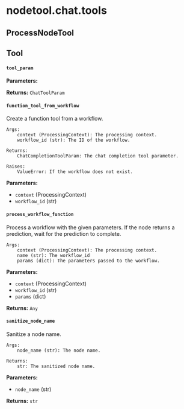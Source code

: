 # nodetool.chat.tools

## ProcessNodeTool

## Tool

#### `tool_param`

**Parameters:**


**Returns:** `ChatToolParam`

#### `function_tool_from_workflow`

Create a function tool from a workflow.

    Args:
        context (ProcessingContext): The processing context.
        workflow_id (str): The ID of the workflow.

    Returns:
        ChatCompletionToolParam: The chat completion tool parameter.

    Raises:
        ValueError: If the workflow does not exist.

**Parameters:**

- `context` (ProcessingContext)
- `workflow_id` (str)

#### `process_workflow_function`

Process a workflow with the given parameters.
    If the node returns a prediction, wait for the prediction to complete.

    Args:
        context (ProcessingContext): The processing context.
        name (str): The workflow_id
        params (dict): The parameters passed to the workflow.

**Parameters:**

- `context` (ProcessingContext)
- `workflow_id` (str)
- `params` (dict)

**Returns:** `Any`

#### `sanitize_node_name`

Sanitize a node name.

    Args:
        node_name (str): The node name.

    Returns:
        str: The sanitized node name.

**Parameters:**

- `node_name` (str)

**Returns:** `str`

